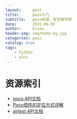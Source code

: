 ```yaml
---
layout:     post
title:      poco入门
subtitle:   poco资源，有空再写吧
date:       2022-06-02
author:     Erain
header-img: img/home-bg.jpg
categories: poco
catalog: true
tags:
    - Python
    - poco
---
```





# 资源索引
- [poco API文档](https://airtest.doc.io.netease.com/IDEdocs/poco_framework/2_API_word/)
- [Poco控件的定位方式详解](https://airtest.doc.io.netease.com/IDEdocs/poco_framework/3_UI_script/)
- [airtest API文档](https://airtest.readthedocs.io/zh_CN/latest/README_MORE.html#running-air-from-cli)